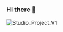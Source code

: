 ### Hi there 👋

<!--
**DiaaEldinHassan/DiaaEldinHassan** is a ✨ _special_ ✨ repository because its `README.md` (this file) appears on your GitHub profile.


Here are some ideas to get you started:

- 🔭 I’m currently working on ...
- 🌱 I’m currently learning ...
- 👯 I’m looking to collaborate on ...
- 🤔 I’m looking for help with ...
- 💬 Ask me about ...
- 📫 How to reach me: ...
- 😄 Pronouns: ...
- ⚡ Fun fact: ...
-->
![Studio_Project_V1](https://github.com/DiaaEldinHassan/DiaaEldinHassan/assets/102254510/01c16817-9213-4591-891b-004d54bef9bd)
